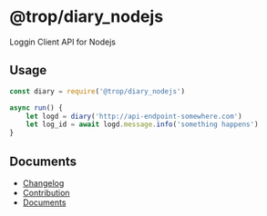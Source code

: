 # @trop/diary_nodejs

Loggin Client API for Nodejs

## Usage

```js
const diary = require('@trop/diary_nodejs')

async run() {
    let logd = diary('http://api-endpoint-somewhere.com')
    let log_id = await logd.message.info('something happens')
}
```

## Documents

* [Changelog](changelog.md)
* [Contribution](contribution.md)
* [Documents](doc/index.md)
